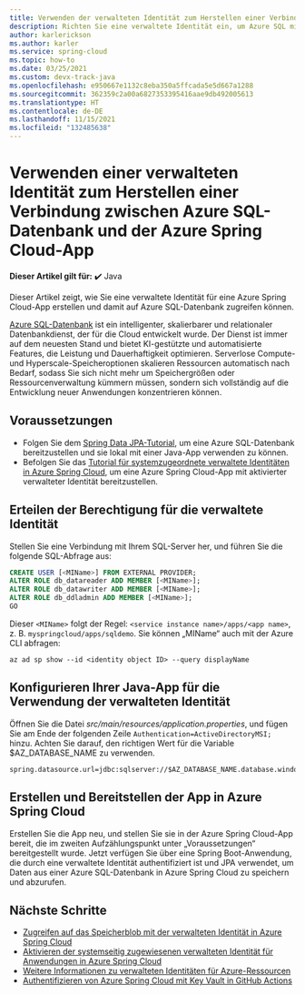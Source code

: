 ```yaml
---
title: Verwenden der verwalteten Identität zum Herstellen einer Verbindung zwischen Azure SQL und der Azure Spring Cloud-App
description: Richten Sie eine verwaltete Identität ein, um Azure SQL mit einer Azure Spring Cloud-App zu verbinden.
author: karlerickson
ms.author: karler
ms.service: spring-cloud
ms.topic: how-to
ms.date: 03/25/2021
ms.custom: devx-track-java
ms.openlocfilehash: e950667e1132c8eba350a5ffcada5e5d667a1288
ms.sourcegitcommit: 362359c2a00a6827353395416aae9db492005613
ms.translationtype: HT
ms.contentlocale: de-DE
ms.lasthandoff: 11/15/2021
ms.locfileid: "132485638"
---
```

# <a name="use-a-managed-identity-to-connect-azure-sql-database-to-an-azure-spring-cloud-app"></a>Verwenden einer verwalteten Identität zum Herstellen einer Verbindung zwischen Azure SQL-Datenbank und der Azure Spring Cloud-App

**Dieser Artikel gilt für:** ✔️ Java

Dieser Artikel zeigt, wie Sie eine verwaltete Identität für eine Azure Spring Cloud-App erstellen und damit auf Azure SQL-Datenbank zugreifen können.

[Azure SQL-Datenbank](https://azure.microsoft.com/services/sql-database/) ist ein intelligenter, skalierbarer und relationaler Datenbankdienst, der für die Cloud entwickelt wurde. Der Dienst ist immer auf dem neuesten Stand und bietet KI-gestützte und automatisierte Features, die Leistung und Dauerhaftigkeit optimieren. Serverlose Compute- und Hyperscale-Speicheroptionen skalieren Ressourcen automatisch nach Bedarf, sodass Sie sich nicht mehr um Speichergrößen oder Ressourcenverwaltung kümmern müssen, sondern sich vollständig auf die Entwicklung neuer Anwendungen konzentrieren können.

## <a name="prerequisites"></a>Voraussetzungen

* Folgen Sie dem [Spring Data JPA-Tutorial](/azure/developer/java/spring-framework/configure-spring-data-jpa-with-azure-sql-server), um eine Azure SQL-Datenbank bereitzustellen und sie lokal mit einer Java-App verwenden zu können.
* Befolgen Sie das [Tutorial für systemzugeordnete verwaltete Identitäten in Azure Spring Cloud](./how-to-enable-system-assigned-managed-identity.md), um eine Azure Spring Cloud-App mit aktivierter verwalteter Identität bereitzustellen.

## <a name="grant-permission-to-the-managed-identity"></a>Erteilen der Berechtigung für die verwaltete Identität

Stellen Sie eine Verbindung mit Ihrem SQL-Server her, und führen Sie die folgende SQL-Abfrage aus:

```sql
CREATE USER [<MIName>] FROM EXTERNAL PROVIDER;
ALTER ROLE db_datareader ADD MEMBER [<MIName>];
ALTER ROLE db_datawriter ADD MEMBER [<MIName>];
ALTER ROLE db_ddladmin ADD MEMBER [<MIName>];
GO
```

Dieser `<MIName>` folgt der Regel: `<service instance name>/apps/<app name>`, z. B. `myspringcloud/apps/sqldemo`. Sie können „MIName“ auch mit der Azure CLI abfragen:

```azurecli
az ad sp show --id <identity object ID> --query displayName
```

## <a name="configure-your-java-app-to-use-managed-identity"></a>Konfigurieren Ihrer Java-App für die Verwendung der verwalteten Identität

Öffnen Sie die Datei *src/main/resources/application.properties*, und fügen Sie am Ende der folgenden Zeile `Authentication=ActiveDirectoryMSI;` hinzu. Achten Sie darauf, den richtigen Wert für die Variable $AZ_DATABASE_NAME zu verwenden.

```properties
spring.datasource.url=jdbc:sqlserver://$AZ_DATABASE_NAME.database.windows.net:1433;database=demo;encrypt=true;trustServerCertificate=false;hostNameInCertificate=*.database.windows.net;loginTimeout=30;Authentication=ActiveDirectoryMSI;
```

## <a name="build-and-deploy-the-app-to-azure-spring-cloud"></a>Erstellen und Bereitstellen der App in Azure Spring Cloud

Erstellen Sie die App neu, und stellen Sie sie in der Azure Spring Cloud-App bereit, die im zweiten Aufzählungspunkt unter „Voraussetzungen“ bereitgestellt wurde. Jetzt verfügen Sie über eine Spring Boot-Anwendung, die durch eine verwaltete Identität authentifiziert ist und JPA verwendet, um Daten aus einer Azure SQL-Datenbank in Azure Spring Cloud zu speichern und abzurufen.

## <a name="next-steps"></a>Nächste Schritte

* [Zugreifen auf das Speicherblob mit der verwalteten Identität in Azure Spring Cloud](https://github.com/Azure-Samples/Azure-Spring-Cloud-Samples/tree/master/managed-identity-storage-blob)
* [Aktivieren der systemseitig zugewiesenen verwalteten Identität für Anwendungen in Azure Spring Cloud](./how-to-enable-system-assigned-managed-identity.md)
* [Weitere Informationen zu verwalteten Identitäten für Azure-Ressourcen](https://github.com/MicrosoftDocs/azure-docs/blob/master/articles/active-directory/managed-identities-azure-resources/overview.md)
* [Authentifizieren von Azure Spring Cloud mit Key Vault in GitHub Actions](./github-actions-key-vault.md)
